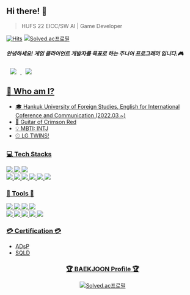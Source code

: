 ## Hi there! 🍊 
> HUFS 22 EICC/SW AI | Game Developer

[![Hits](https://hits.seeyoufarm.com/api/count/incr/badge.svg?url=https%3A%2F%2Fgithub.com%2F1000hyehyang&count_bg=%23FF9F9F&title_bg=%23555555&icon=&icon_color=%23FFBDBD&title=hits&edge_flat=true)](https://hits.seeyoufarm.com)
[![Solved.ac프로필](http://mazassumnida.wtf/api/mini/generate_badge?boj=1000hyehyang)](https://solved.ac/1000hyehyang)


##### 안녕하세요! **게임 클라이언트 개발자**를 목표로 하는 주니어 프로그래머 입니다.🎮 

<a href="https://www.instagram.com/yeoch._.9l9/">
<img src="http://img.shields.io/badge/Instagram-222222?style=flat&logo=Instagram&link=https://www.instagram.com/yeoch._.9l9/"
        style="height : auto; margin-left : 10px; margin-right : 10px;"/>
<a href="https://blog.naver.com/1000hyehyang_" target="_blank"><img src="http://img.shields.io/badge/Naver Blog-222222?style=flat&logo=Naver&link=https://blog.naver.com/1000hyehyang_/"
  style="height : auto; margin-left : 10px; margin-right : 10px;"/>
  
  
## 🌺 Who am I?
- 🎓 Hankuk University of Foreign Studies, English for International Coference and Communication (2022.03 ~) 
- 🎸 Guitar of Crimson Red 
- 💡 MBTI: INTJ
- ⚾ LG TWINS!


### 💻 Tech Stacks
<img src="https://img.shields.io/badge/C%23-65A854?style=flat-square&logo=CSharp&logoColor=white"/> <img src="https://img.shields.io/badge/Python-3776AB?style=flat-square&logo=Python&logoColor=white"/> <img src="https://img.shields.io/badge/Java-ED9149?style=flat-square&logo=OpenJDK&logoColor=white"/>  
<img src="https://img.shields.io/badge/HTML5-E34F26?style=flat-square&logo=HTML5&logoColor=white"/> <img src="https://img.shields.io/badge/CSS3-1572B6?style=flat-square&logo=CSS3&logoColor=white"/> <img src="https://img.shields.io/badge/JavaScript-F7DF1E?style=flat-square&logo=JavaScript&logoColor=white"/> <img src="https://img.shields.io/badge/Dart-6495ED?style=flat-square&logo=Dart&logoColor=white"/>  <img src="https://img.shields.io/badge/R-4169E1?style=flat-square&logo=R&logoColor=white"/>   <img src="https://img.shields.io/badge/MySQL-4479A1?style=flat-square&logo=MySQL&logoColor=white"/> 

### 🔨 Tools 🔨

<img src="https://img.shields.io/badge/Unity-FFFFFF?style=flat-square&logo=Unity&logoColor=black"/> <img src="https://img.shields.io/badge/Unreal Engine-3B3B3B?style=flat-square&logo=Unreal Engine&logoColor=white"/> <img src="https://img.shields.io/badge/Flutter-02569B?style=flat-square&logo=Flutter&logoColor=white"/> <img src="https://img.shields.io/badge/Android Studio-A0BB7F?style=flat-square&logo=Android Studio&logoColor=white"/>   
<img src="https://img.shields.io/badge/Git-CA5E59?style=flat-square&logo=Git&logoColor=white"/> <img src="https://img.shields.io/badge/GitHub-181717?style=flat-square&logo=GitHub&logoColor=white"/> <img src="https://img.shields.io/badge/Visual Studio-7A6397?style=flat-square&logo=Visual Studio&logoColor=white"/> <img src="https://img.shields.io/badge/Visual Studio Code-448CCB?style=flat-square&logo=Visual Studio Code&logoColor=white"/> <img src="https://img.shields.io/badge/PyCharm-F8E77F?style=flat-square&logo=PyCharm&logoColor=white"/>

### 💳 Certification 💳
- ADsP
- SQLD
  
<div align="center">
<h3>🏆 BAEKJOON Profile 🏆</h3>

[![Solved.ac프로필](http://mazassumnida.wtf/api/v2/generate_badge?boj=1000hyehyang)](https://solved.ac/1000hyehyang)
